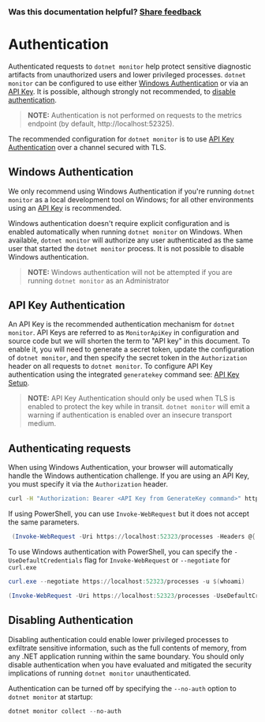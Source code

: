 
### Was this documentation helpful? [Share feedback](https://www.research.net/r/DGDQWXH?src=documentation%2Fauthentication)

# Authentication

Authenticated requests to `dotnet monitor` help protect sensitive diagnostic artifacts from unauthorized users and lower privileged processes. `dotnet monitor` can be configured to use either [Windows Authentication](#windows-authentication) or via an [API Key](#api-key-authentication). It is possible, although strongly not recommended, to [disable authentication](#disabling-authentication).

> **NOTE:** Authentication is not performed on requests to the metrics endpoint (by default, http://localhost:52325).

The recommended configuration for `dotnet monitor` is to use [API Key Authentication](#api-key-authentication) over a channel secured with TLS.

## Windows Authentication

We only recommend using Windows Authentication if you're running `dotnet monitor` as a local development tool on Windows; for all other environments using an [API Key](#api-key-authentication) is recommended.

Windows authentication doesn't require explicit configuration and is enabled automatically when running `dotnet monitor` on Windows. When available, `dotnet monitor` will authorize any user authenticated as the same user that started the `dotnet monitor` process. It is not possible to disable Windows authentication.

> **NOTE:** Windows authentication will not be attempted if you are running `dotnet monitor` as an Administrator

## API Key Authentication

An API Key is the recommended authentication mechanism for `dotnet monitor`. API Keys are referred to as `MonitorApiKey` in configuration and source code but we will shorten the term to "API key" in this document. To enable it, you will need to generate a secret token, update the configuration of `dotnet monitor`, and then specify the secret token in the `Authorization` header on all requests to `dotnet monitor`. To configure API Key authentication using the integrated `generatekey` command see: [API Key Setup](./api-key-setup.md).

> **NOTE:** API Key Authentication should only be used when TLS is enabled to protect the key while in transit. `dotnet monitor` will emit a warning if authentication is enabled over an insecure transport medium.

## Authenticating requests

When using Windows Authentication, your browser will automatically handle the Windows authentication challenge. If you are using an API Key, you must specify it via the `Authorization` header.

```sh
curl -H "Authorization: Bearer <API Key from GenerateKey command>" https://localhost:52323/processes
```

If using PowerShell, you can use `Invoke-WebRequest` but it does not accept the same parameters.

```powershell
 (Invoke-WebRequest -Uri https://localhost:52323/processes -Headers @{ 'Authorization' = 'Bearer <API Key from GenerateKey command>' }).Content | ConvertFrom-Json
```

To use Windows authentication with PowerShell, you can specify the `-UseDefaultCredentials` flag for `Invoke-WebRequest` or `--negotiate` for `curl.exe`
```powershell
curl.exe --negotiate https://localhost:52323/processes -u $(whoami)
```
```powershell
(Invoke-WebRequest -Uri https://localhost:52323/processes -UseDefaultCredentials).Content | ConvertFrom-Json
```

## Disabling Authentication

Disabling authentication could enable lower privileged processes to exfiltrate sensitive information, such as the full contents of memory, from any .NET application running within the same boundary. You should only disable authentication when you have evaluated and mitigated the security implications of running `dotnet monitor` unauthenticated.

Authentication can be turned off by specifying the `--no-auth` option to `dotnet monitor` at startup:
```powershell
dotnet monitor collect --no-auth
```
